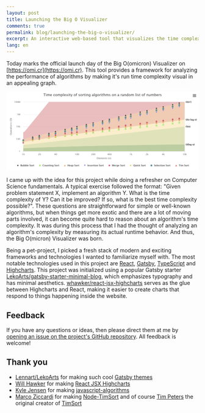 ```yaml
---
layout: post
title: Launching the Big O Visualizer
comments: true
permalink: blog/launching-the-big-o-visualizer/
excerpt: An interactive web-based tool that visualizes the time complexity of algorithms
lang: en
---
```


Today marks the official launch day of the Big O(omicron) Visualizer on [https://omi.cr](https://omi.cr). This tool provides a framework for analyzing the performance of algorithms by making it's run time complexity visual in an appealing graph.

![Time complexity of sorting algorithms on a random list of numbers](/assets/2020-04-24-time-complexity-chart.png)


I came up with the idea for this project while doing a refresher on Computer Science fundamentals. A typical exercise followed the format: "Given problem statement X, implement an algorithm Y. What is the time complexity of Y? Can it be improved? If so, what is the best time complexity possible?". These questions are straightforward for simple or well-known algorithms, but when things get more exotic and there are a lot of moving parts involved, it can become quite hard to reason about an algorithm's time complexity. It was during this process that I had the thought of analyzing an algorithm's complexity by measuring its actual runtime behavior. And thus, the Big O(micron) Visualizer was born.

Being a pet-project, I picked a fresh stack of modern and exciting frameworks and technologies I wanted to familiarize myself with. The most notable technologies used in this project are [React](https://reactjs.org/), [Gatsby](https://www.gatsbyjs.org/), [TypeScript](https://www.typescriptlang.org/) and [Highcharts](https://www.highcharts.com/). This project was initialized using a popular Gatsby starter [LekoArts/gatsby-starter-minimal-blog](https://github.com/LekoArts/gatsby-starter-minimal-blog), which emphasizes typography and has minimal aesthetics. [whawker/react-jsx-highcharts](https://github.com/whawker/react-jsx-highcharts) serves as the glue between Highcharts and React, making it easier to create charts that respond to things happening inside the website.

## Feedback

If you have any questions or ideas, then please direct them at me by [opening an issue on the project's GitHub repository](https://github.com/MartinDevillers/omicron/issues/new/choose). All feedback is welcome!

## Thank you

* [Lennart/LekoArts](https://www.lekoarts.de/) for making such cool [Gatsby themes](https://github.com/LekoArts/gatsby-themes)
* [Will Hawker](https://github.com/whawker) for making [React JSX Highcharts](https://github.com/whawker/react-jsx-highcharts)
* [Kyle Jensen](https://www.kylejensen.dev/) for making [javascript-algorithms](https://github.com/kylejensen/javascript-algorithms)
* [Marco Ziccardi](https://mziccard.me/) for making [Node-TimSort](https://github.com/mziccard/node-timsort) and of course [Tim Peters](https://en.wikipedia.org/wiki/Tim_Peters_(software_engineer)) the original creator of [TimSort](https://en.wikipedia.org/wiki/Timsort)